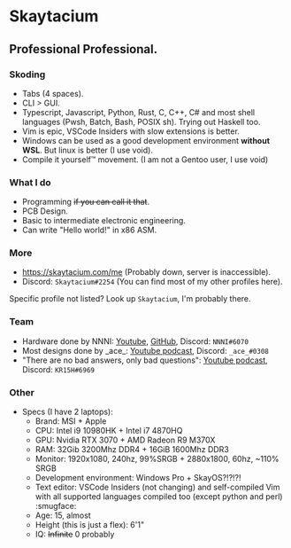 # Skaytacium

## Professional Professional.

### Skoding

- Tabs (4 spaces).
- CLI > GUI.
- Typescript, Javascript, Python, Rust, C, C++, C# and most shell languages (Pwsh, Batch, Bash, POSIX sh). Trying out Haskell too.
- Vim is epic, VSCode Insiders with slow extensions is better.
- Windows can be used as a good development environment **without WSL**. But linux is better (I use void).
- Compile it yourself™ movement. (I am not a Gentoo user, I use void)

### What I do

- Programming ~~if you can call it that~~.
- PCB Design.
- Basic to intermediate electronic engineering.
- Can write "Hello world!" in x86 ASM.

### More

- https://skaytacium.com/me (Probably down, server is inaccessible).
- Discord: `Skaytacium#2254` (You can find most of my other profiles here).

Specific profile not listed? Look up `Skaytacium`, I'm probably there.

### Team

- Hardware done by NNNI: [Youtube](https://www.youtube.com/NNNILabs), [GitHub](https://github.com/NNNIIndia), Discord: `NNNI#6070`
- Most designs done by \_ace\_: [Youtube podcast](https://www.youtube.com/channel/UCzQfc40tFLIctUjtLr5wMFQ), Discord: `_ace_#0308`
- "There are no bad answers, only bad questions": [Youtube podcast](https://www.youtube.com/channel/UCzQfc40tFLIctUjtLr5wMFQ), Discord: `KR15H#6969`

### Other

- Specs (I have 2 laptops):
  - Brand: MSI + Apple
  - CPU: Intel i9 10980HK + Intel i7 4870HQ
  - GPU: Nvidia RTX 3070 + AMD Radeon R9 M370X
  - RAM: 32Gib 3200Mhz DDR4 + 16GiB 1600Mhz DDR3
  - Monitor: 1920x1080, 240hz, 99%SRGB + 2880x1800, 60hz, ~110% SRGB
  - Development environment: Windows Pro + SkayOS?!?!?!
  - Text editor: VSCode Insiders (not changing) and self-compiled Vim with all supported languages compiled too (except python and perl) :smugface:
  - Age: 15, almost
  - Height (this is just a flex): 6'1"
  - IQ: ~~Infinite~~ 0 probably
